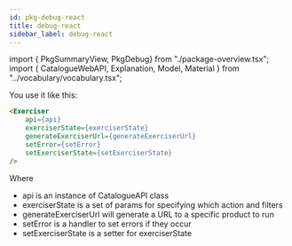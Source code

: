 ```yaml
---
id: pkg-debug-react
title: debug-react
sidebar_label: debug-react
---
```


import { PkgSummaryView, PkgDebug} from "./package-overview.tsx";
import { CatalogueWebAPI, Explanation, Model, Material } from "../vocabulary/vocabulary.tsx";

<PkgSummaryView n="debug-react" />

<Explanation n="Exerciser" hSize="2" />

You use it like this:

```html
<Exerciser
	api={api}
	exerciserState={exerciserState}
	generateExerciserUrl={generateExerciserUrl}
	setError={setError}
	setExerciserState={setExerciserState}
/>
```

Where

-   api is an instance of CatalogueAPI class
-   exerciserState is a set of params for specifying which action and filters
-   generateExerciserUrl will generate a URL to a specific product to run
-   setError is a handler to set errors if they occur
-   setExerciserState is a setter for exerciserState
